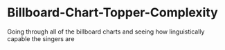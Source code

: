 # Billboard-Chart-Topper-Complexity
Going through all of the billboard charts and seeing how linguistically capable the singers are
